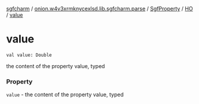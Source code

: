 [sgfcharm](../../../index.md) / [onion.w4v3xrmknycexlsd.lib.sgfcharm.parse](../../index.md) / [SgfProperty](../index.md) / [HO](index.md) / [value](./value.md)

# value

`val value: Double`

the content of the property value, typed

### Property

`value` - the content of the property value, typed